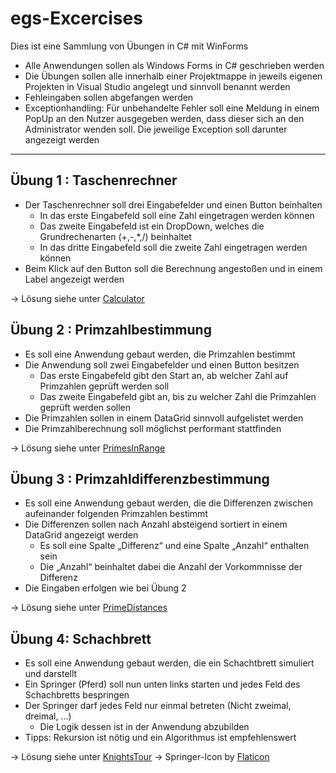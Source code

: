 # egs-Excercises

Dies ist eine Sammlung von Übungen in C# mit WinForms

* Alle Anwendungen sollen als Windows Forms in C# geschrieben werden
* Die Übungen sollen alle innerhalb einer Projektmappe in jeweils eigenen Projekten in Visual 
Studio angelegt und sinnvoll benannt werden
* Fehleingaben sollen abgefangen werden
* Exceptionhandling: Für unbehandelte Fehler soll eine Meldung in einem PopUp an den Nutzer 
ausgegeben werden, dass dieser sich an den Administrator wenden soll. Die jeweilige Exception 
soll darunter angezeigt werden

-----

## Übung 1 : Taschenrechner

* Der Taschenrechner soll drei Eingabefelder und einen Button beinhalten
    * In das erste Eingabefeld soll eine Zahl eingetragen werden können
    * Das zweite Eingabefeld ist ein DropDown, welches die Grundrechenarten (+,-,\*,/) beinhaltet
    * In das dritte Eingabefeld soll die zweite Zahl eingetragen werden können
* Beim Klick auf den Button soll die Berechnung angestoßen und in einem Label angezeigt werden

-> Lösung siehe unter [Calculator](./Calculator/)

## Übung 2 : Primzahlbestimmung

* Es soll eine Anwendung gebaut werden, die Primzahlen bestimmt
* Die Anwendung soll zwei Eingabefelder und einen Button besitzen
    * Das erste Eingabefeld gibt den Start an, ab welcher Zahl auf Primzahlen geprüft werden soll
    * Das zweite Eingabefeld gibt an, bis zu welcher Zahl die Primzahlen geprüft werden sollen
* Die Primzahlen sollen in einem DataGrid sinnvoll aufgelistet werden
* Die Primzahlberechnung soll möglichst performant stattfinden

-> Lösung siehe unter [PrimesInRange](./PrimesInRange/)

## Übung 3 : Primzahldifferenzbestimmung

* Es soll eine Anwendung gebaut werden, die die Differenzen zwischen aufeinander folgenden Primzahlen bestimmt
* Die Differenzen sollen nach Anzahl absteigend sortiert in einem DataGrid angezeigt werden
    * Es soll eine Spalte „Differenz“ und eine Spalte „Anzahl“ enthalten sein
    * Die „Anzahl“ beinhaltet dabei die Anzahl der Vorkommnisse der Differenz
* Die Eingaben erfolgen wie bei Übung 2

-> Lösung siehe unter [PrimeDistances](./PrimeDistances/)

## Übung 4: Schachbrett

* Es soll eine Anwendung gebaut werden, die ein Schachtbrett simuliert und darstellt
* Ein Springer (Pferd) soll nun unten links starten und jedes Feld des Schachbretts bespringen
* Der Springer darf jedes Feld nur einmal betreten (Nicht zweimal, dreimal, …)
    * Die Logik dessen ist in der Anwendung abzubilden
* Tipps: Rekursion ist nötig und ein Algorithmus ist empfehlenswert

-> Lösung siehe unter [KnightsTour](./KnightsTour/)
-> Springer-Icon by [Flaticon](https://www.flaticon.com/free-icon/strategy_2449927)



